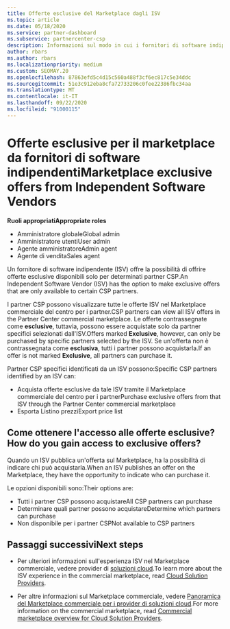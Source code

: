 ```yaml
---
title: Offerte esclusive del Marketplace dagli ISV
ms.topic: article
ms.date: 05/18/2020
ms.service: partner-dashboard
ms.subservice: partnercenter-csp
description: Informazioni sul modo in cui i fornitori di software indipendenti (ISV) rendono alcune offerte esclusive e disponibili solo per partner CSP specifici.
author: rbars
ms.author: rbars
ms.localizationpriority: medium
ms.custom: SEOMAY.20
ms.openlocfilehash: 87863efd5c4d15c560a488f3cf6ec817c5e34ddc
ms.sourcegitcommit: 51e3c912eba8cfa72733206c0fee22386fbc34aa
ms.translationtype: MT
ms.contentlocale: it-IT
ms.lasthandoff: 09/22/2020
ms.locfileid: "91000115"
---
```

# <a name="marketplace-exclusive-offers-from-independent-software-vendors"></a><span data-ttu-id="9127e-103">Offerte esclusive per il marketplace da fornitori di software indipendenti</span><span class="sxs-lookup"><span data-stu-id="9127e-103">Marketplace exclusive offers from Independent Software Vendors</span></span>

<span data-ttu-id="9127e-104">**Ruoli appropriati**</span><span class="sxs-lookup"><span data-stu-id="9127e-104">**Appropriate roles**</span></span>

- <span data-ttu-id="9127e-105">Amministratore globale</span><span class="sxs-lookup"><span data-stu-id="9127e-105">Global admin</span></span>
- <span data-ttu-id="9127e-106">Amministratore utenti</span><span class="sxs-lookup"><span data-stu-id="9127e-106">User admin</span></span>
- <span data-ttu-id="9127e-107">Agente amministratore</span><span class="sxs-lookup"><span data-stu-id="9127e-107">Admin agent</span></span>
- <span data-ttu-id="9127e-108">Agente di vendita</span><span class="sxs-lookup"><span data-stu-id="9127e-108">Sales agent</span></span>

<span data-ttu-id="9127e-109">Un fornitore di software indipendente (ISV) offre la possibilità di offrire offerte esclusive disponibili solo per determinati partner CSP.</span><span class="sxs-lookup"><span data-stu-id="9127e-109">An Independent Software Vendor (ISV) has the option to make exclusive offers that are only available to certain CSP partners.</span></span>

<span data-ttu-id="9127e-110">I partner CSP possono visualizzare tutte le offerte ISV nel Marketplace commerciale del centro per i partner.</span><span class="sxs-lookup"><span data-stu-id="9127e-110">CSP partners can view all ISV offers in the Partner Center commercial marketplace.</span></span> <span data-ttu-id="9127e-111">Le offerte contrassegnate come **esclusive**, tuttavia, possono essere acquistate solo da partner specifici selezionati dall'ISV.</span><span class="sxs-lookup"><span data-stu-id="9127e-111">Offers marked **Exclusive**, however, can only be purchased by specific partners selected by the ISV.</span></span> <span data-ttu-id="9127e-112">Se un'offerta non è contrassegnata come **esclusiva**, tutti i partner possono acquistarla.</span><span class="sxs-lookup"><span data-stu-id="9127e-112">If an offer is not marked **Exclusive**, all partners can purchase it.</span></span>

<span data-ttu-id="9127e-113">Partner CSP specifici identificati da un ISV possono:</span><span class="sxs-lookup"><span data-stu-id="9127e-113">Specific CSP partners identified by an ISV can:</span></span>

- <span data-ttu-id="9127e-114">Acquista offerte esclusive da tale ISV tramite il Marketplace commerciale del centro per i partner</span><span class="sxs-lookup"><span data-stu-id="9127e-114">Purchase exclusive offers from that ISV through the Partner Center commercial marketplace</span></span>
- <span data-ttu-id="9127e-115">Esporta Listino prezzi</span><span class="sxs-lookup"><span data-stu-id="9127e-115">Export price list</span></span>

## <a name="how-do-you-gain-access-to-exclusive-offers"></a><span data-ttu-id="9127e-116">Come ottenere l'accesso alle offerte esclusive?</span><span class="sxs-lookup"><span data-stu-id="9127e-116">How do you gain access to exclusive offers?</span></span>

<span data-ttu-id="9127e-117">Quando un ISV pubblica un'offerta sul Marketplace, ha la possibilità di indicare chi può acquistarla.</span><span class="sxs-lookup"><span data-stu-id="9127e-117">When an ISV publishes an offer on the Marketplace, they have the opportunity to indicate who can purchase it.</span></span>

<span data-ttu-id="9127e-118">Le opzioni disponibili sono:</span><span class="sxs-lookup"><span data-stu-id="9127e-118">Their options are:</span></span>

- <span data-ttu-id="9127e-119">Tutti i partner CSP possono acquistare</span><span class="sxs-lookup"><span data-stu-id="9127e-119">All CSP partners can purchase</span></span>
- <span data-ttu-id="9127e-120">Determinare quali partner possono acquistare</span><span class="sxs-lookup"><span data-stu-id="9127e-120">Determine which partners can purchase</span></span>
- <span data-ttu-id="9127e-121">Non disponibile per i partner CSP</span><span class="sxs-lookup"><span data-stu-id="9127e-121">Not available to CSP partners</span></span>

## <a name="next-steps"></a><span data-ttu-id="9127e-122">Passaggi successivi</span><span class="sxs-lookup"><span data-stu-id="9127e-122">Next steps</span></span>

- <span data-ttu-id="9127e-123">Per ulteriori informazioni sull'esperienza ISV nel Marketplace commerciale, vedere provider di [soluzioni cloud](/azure/marketplace/cloud-solution-providers).</span><span class="sxs-lookup"><span data-stu-id="9127e-123">To learn more about the ISV experience in the commercial marketplace, read [Cloud Solution Providers](/azure/marketplace/cloud-solution-providers).</span></span>

- <span data-ttu-id="9127e-124">Per altre informazioni sul Marketplace commerciale, vedere [Panoramica del Marketplace commerciale per i provider di soluzioni cloud](csp-commercial-marketplace-overview.md).</span><span class="sxs-lookup"><span data-stu-id="9127e-124">For more information on the commercial marketplace, read [Commercial marketplace overview for Cloud Solution Providers](csp-commercial-marketplace-overview.md).</span></span>